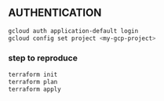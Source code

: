 ## AUTHENTICATION
```bash
gcloud auth application-default login
gcloud config set project <my-gcp-project>
```

### step to reproduce
```bash
terraform init
terraform plan 
terraform apply
```


